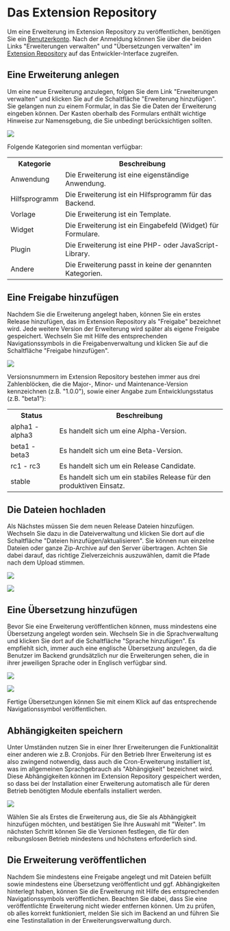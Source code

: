 # Das Extension Repository

Um eine Erweiterung im Extension Repository zu veröffentlichen, benötigen Sie
ein [Benutzerkonto][1]. Nach der Anmeldung können Sie über die beiden Links
"Erweiterungen verwalten" und "Übersetzungen verwalten" im [Extension
Repository][2] auf das Entwickler-Interface zugreifen.


## Eine Erweiterung anlegen

Um eine neue Erweiterung anzulegen, folgen Sie dem Link "Erweiterungen
verwalten" und klicken Sie auf die Schaltfläche "Erweiterung hinzufügen". Sie
gelangen nun zu einem Formular, in das Sie die Daten der Erweiterung eingeben
können. Der Kasten oberhalb des Formulars enthält wichtige Hinweise zur
Namensgebung, die Sie unbedingt berücksichtigen sollten.

![](https://raw.github.com/contao/docs/2.11/manual/de/images/erweiterung-hinzufuegen.jpg)

Folgende Kategorien sind momentan verfügbar:

<table>
<tr>
  <th>Kategorie</th>
  <th>Beschreibung</th>
</tr>
<tr>
  <td>Anwendung</td>
  <td>Die Erweiterung ist eine eigenständige Anwendung.</td>
</tr>
<tr>
  <td>Hilfsprogramm</td>
  <td>Die Erweiterung ist ein Hilfsprogramm für das Backend.</td>
</tr>
<tr>
  <td>Vorlage</td>
  <td>Die Erweiterung ist ein Template.</td>
</tr>
<tr>
  <td>Widget</td>
  <td>Die Erweiterung ist ein Eingabefeld (Widget) für Formulare.</td>
</tr>
<tr>
  <td>Plugin</td>
  <td>Die Erweiterung ist eine PHP- oder JavaScript-Library.</td>
</tr>
<tr>
  <td>Andere</td>
  <td>Die Erweiterung passt in keine der genannten Kategorien.</td>
</tr>
</table>


## Eine Freigabe hinzufügen

Nachdem Sie die Erweiterung angelegt haben, können Sie ein erstes Release
hinzufügen, das im Extension Repository als "Freigabe" bezeichnet wird. Jede
weitere Version der Erweiterung wird später als eigene Freigabe gespeichert.
Wechseln Sie mit Hilfe des entsprechenden Navigationssymbols in die
Freigabenverwaltung und klicken Sie auf die Schaltfläche "Freigabe
hinzufügen".

![](https://raw.github.com/contao/docs/2.11/manual/de/images/freigabe-hinzufuegen.jpg)

Versionsnummern im Extension Repository bestehen immer aus drei Zahlenblöcken,
die die Major-, Minor- und Maintenance-Version kennzeichnen (z.B. "1.0.0"),
sowie einer Angabe zum Entwicklungsstatus (z.B. "beta1"):

<table>
<tr>
  <th>Status</th>
  <th>Beschreibung</th>
</tr>
<tr>
  <td>alpha1 - alpha3</td>
  <td>Es handelt sich um eine Alpha-Version.</td>
</tr>
<tr>
  <td>beta1 - beta3</td>
  <td>Es handelt sich um eine Beta-Version.</td>
</tr>
<tr>
  <td>rc1 - rc3</td>
  <td>Es handelt sich um ein Release Candidate.</td>
</tr>
<tr>
  <td>stable</td>
  <td>Es handelt sich um ein stabiles Release für den produktiven Einsatz.</td>
</tr>
</table>


## Die Dateien hochladen

Als Nächstes müssen Sie dem neuen Release Dateien hinzufügen. Wechseln Sie
dazu in die Dateiverwaltung und klicken Sie dort auf die Schaltfläche "Dateien
hinzufügen/aktualisieren". Sie können nun einzelne Dateien oder ganze
Zip-Archive auf den Server übertragen. Achten Sie dabei darauf, das richtige
Zielverzeichnis auszuwählen, damit die Pfade nach dem Upload stimmen.

![](https://raw.github.com/contao/docs/2.11/manual/de/images/dateien-hinzufuegen.jpg)

![](https://raw.github.com/contao/docs/2.11/manual/de/images/dateien-bearbeiten.jpg)


## Eine Übersetzung hinzufügen

Bevor Sie eine Erweiterung veröffentlichen können, muss mindestens eine
Übersetzung angelegt worden sein. Wechseln Sie in die Sprachverwaltung und
klicken Sie dort auf die Schaltfläche "Sprache hinzufügen". Es empfiehlt sich,
immer auch eine englische Übersetzung anzulegen, da die Benutzer im Backend
grundsätzlich nur die Erweiterungen sehen, die in ihrer jeweiligen Sprache oder
in Englisch verfügbar sind.

![](https://raw.github.com/contao/docs/2.11/manual/de/images/uebersetzung-hinzufuegen.jpg)

![](https://raw.github.com/contao/docs/2.11/manual/de/images/uebersetzung-bearbeiten.jpg)

Fertige Übersetzungen können Sie mit einem Klick auf das entsprechende
Navigationssymbol veröffentlichen.


## Abhängigkeiten speichern

Unter Umständen nutzen Sie in einer Ihrer Erweiterungen die Funktionalität
einer anderen wie z.B. Cronjobs. Für den Betrieb Ihrer Erweiterung ist es also
zwingend notwendig, dass auch die Cron-Erweiterung installiert ist, was im
allgemeinen Sprachgebrauch als "Abhängigkeit" bezeichnet wird. Diese
Abhängigkeiten können im Extension Repository gespeichert werden, so dass bei
der Installation einer Erweiterung automatisch alle für deren Betrieb
benötigten Module ebenfalls installiert werden.

![](https://raw.github.com/contao/docs/2.11/manual/de/images/abhaengigkeit-hinzufuegen.jpg)

Wählen Sie als Erstes die Erweiterung aus, die Sie als Abhängigkeit
hinzufügen möchten, und bestätigen Sie Ihre Auswahl mit "Weiter". Im
nächsten Schritt können Sie die Versionen festlegen, die für den
reibungslosen Betrieb mindestens und höchstens erforderlich sind.


## Die Erweiterung veröffentlichen

Nachdem Sie mindestens eine Freigabe angelegt und mit Dateien befüllt sowie
mindestens eine Übersetzung veröffentlicht und ggf. Abhängigkeiten hinterlegt
haben, können Sie die Erweiterung mit Hilfe des entsprechenden
Navigationssymbols veröffentlichen. Beachten Sie dabei, dass Sie eine
veröffentlichte Erweiterung nicht wieder entfernen können. Um zu prüfen, ob
alles korrekt funktioniert, melden Sie sich im Backend an und führen Sie eine
Testinstallation in der Erweiterungsverwaltung durch.


[1]: https://contao.org/de/register.html
[2]: https://contao.org/de/extension-list.html
